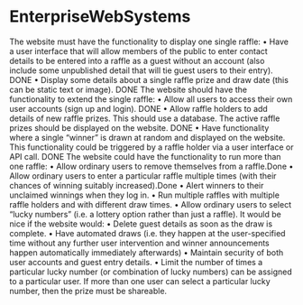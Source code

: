 # EnterpriseWebSystems
The website must have the functionality to display one single raffle:
    • Have a user interface that will allow members of the public to enter contact details to be entered into a raffle as a guest without an account (also include some unpublished detail that will tie guest users to their entry). DONE
    • Display some details about a single raffle prize and draw date (this can be static text or image). DONE
The website should have the functionality to extend the single raffle:
    • Allow all users to access their own user accounts (sign up and login). DONE
    • Allow raffle holders to add details of new raffle prizes. This should use a database. The active raffle prizes should be displayed on the website. DONE
    • Have functionality where a single “winner” is drawn at random and displayed on the website. This functionality could be triggered by a raffle holder via a user interface or API call. DONE
The website could have the functionality to run more than one raffle:
    • Allow ordinary users to remove themselves from a raffle.Done
    • Allow ordinary users to enter a particular raffle multiple times (with their chances of winning suitably increased).Done
    • Alert winners to their unclaimed winnings when they log in.
    • Run multiple raffles with multiple raffle holders and with different draw times.
    • Allow ordinary users to select “lucky numbers” (i.e. a lottery option rather than just a raffle).
It would be nice if the website would:
    • Delete guest details as soon as the draw is complete.
    • Have automated draws (i.e. they happen at the user-specified time without any further user intervention and winner announcements happen automatically immediately afterwards)
    • Maintain security of both user accounts and guest entry details.
    • Limit the number of times a particular lucky number (or combination of lucky numbers) can be assigned to a particular user. If more than one user can select a particular lucky number, then the prize must be shareable.
